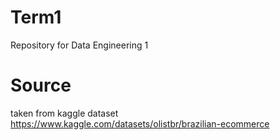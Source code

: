 # Term1
Repository for Data Engineering 1


# Source
taken from kaggle dataset 
https://www.kaggle.com/datasets/olistbr/brazilian-ecommerce